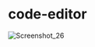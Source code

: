 # code-editor
![Screenshot_26](https://user-images.githubusercontent.com/113029498/228609146-7ed60c8d-f2c4-4aa9-96c9-ec254e974130.png)
